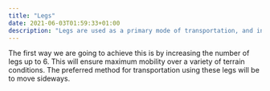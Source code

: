 ```yaml
---
title: "Legs"
date: 2021-06-03T01:59:33+01:00
description: "Legs are used as a primary mode of transportation, and in some instanecs are also used for defence. They are currently inadequate for this purpose and need to be improved to suit this use case better."
---
```


The first way we are going to achieve this is by increasing the number of legs up to 6. This will ensure maximum mobility over a variety of terrain conditions. The preferred method for transportation using these legs will be to move sideways.
